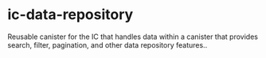 # ic-data-repository
Reusable canister for the IC that handles data within a canister that provides search, filter, pagination, and other data repository features..
